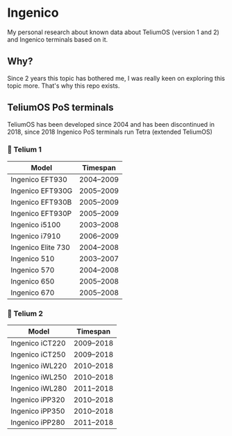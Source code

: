 # Ingenico
My personal research about known data about TeliumOS (version 1 and 2) and Ingenico terminals based on it.

## Why?
Since 2 years this topic has bothered me, I was really keen on exploring this topic more. That's why this repo exists.

## TeliumOS PoS terminals
TeliumOS has been developed since 2004 and has been discontinued in 2018, since 2018 Ingenico PoS terminals run Tetra (extended TeliumOS)

### 🔹 Telium 1 

| Model                  | Timespan |
|------------------------|------|
| Ingenico EFT930        | 2004–2009 |
| Ingenico EFT930G       | 2005–2009 |
| Ingenico EFT930B       | 2005–2009 |
| Ingenico EFT930P       | 2005–2009 |
| Ingenico i5100         | 2003–2008 |
| Ingenico i7910         | 2006–2009 |
| Ingenico Elite 730     | 2004–2008 |
| Ingenico 510           | 2003–2007 |
| Ingenico 570           | 2004–2008 |
| Ingenico 650           | 2005–2008 |
| Ingenico 670           | 2005–2008 |

### 🔹 Telium 2 

| Model                  | Timespan |
|------------------------|------|
| Ingenico iCT220        | 2009–2018 |
| Ingenico iCT250        | 2009–2018 |
| Ingenico iWL220        | 2010–2018 |
| Ingenico iWL250        | 2010–2018 |
| Ingenico iWL280        | 2011–2018 |
| Ingenico iPP320        | 2010–2018 |
| Ingenico iPP350        | 2010–2018 |
| Ingenico iPP280        | 2011–2018 |

